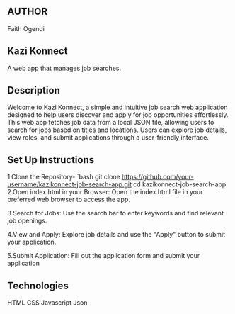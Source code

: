## AUTHOR
Faith Ogendi

## Kazi Konnect
A web app that manages job searches.

## Description
Welcome to Kazi Konnect, a simple and intuitive job search web application designed to help users discover and apply for job opportunities effortlessly. This web app fetches job data from a local JSON file, allowing users to search for jobs based on titles and locations. Users can explore job details, view roles, and submit applications through a user-friendly interface.

## Set Up Instructions
1.Clone the Repository- `bash
   git clone https://github.com/your-username/kazikonnect-job-search-app.git
   cd kazikonnect-job-search-app
2.Open index.html in your Browser:
Open the index.html file in your preferred web browser to access the app.

3.Search for Jobs:
Use the search bar to enter keywords and find relevant job openings.

4.View and Apply:
Explore job details and use the "Apply" button to submit your application.

5.Submit Application:
Fill out the application form and submit your application

## Technologies
HTML
CSS
Javascript
Json

